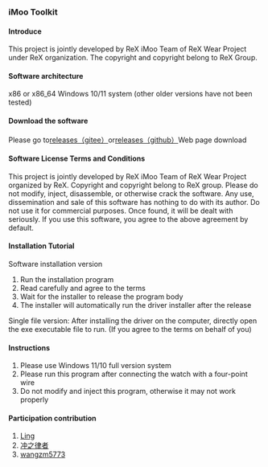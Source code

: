### iMoo Toolkit


#### Introduce
This project is jointly developed by ReX iMoo Team of ReX Wear Project under ReX organization. The copyright and copyright belong to ReX Group.

#### Software architecture
x86 or x86_64 Windows 10/11 system (other older versions have not been tested)

#### Download the software
Please go to[releases（gitee）](https://gitee.com/ReXWear/xtcinstaller-release/releases/)or[releases（github）](https://github.com/ReX-iMoo-Team/iMoo-Toolkit-release/releases)Web page download

#### Software License Terms and Conditions
This project is jointly developed by ReX iMoo Team of ReX Wear Project organized by ReX.
Copyright and copyright belong to ReX group.
Please do not modify, inject, disassemble, or otherwise crack the software.
Any use, dissemination and sale of this software has nothing to do with its author.
Do not use it for commercial purposes. Once found, it will be dealt with seriously.
If you use this software, you agree to the above agreement by default.

#### Installation Tutorial
Software installation version
1. Run the installation program
2. Read carefully and agree to the terms
3. Wait for the installer to release the program body
4. The installer will automatically run the driver installer after the release

Single file version:
After installing the driver on the computer, directly open the exe executable file to run. (If you agree to the terms on behalf of you)

#### Instructions

1. Please use Windows 11/10 full version system
2. Please run this program after connecting the watch with a four-point wire
3. Do not modify and inject this program, otherwise it may not work properly

#### Participation contribution

1.  [Ling](https://space.bilibili.com/604197209)
2.  [冲之律者](https://space.bilibili.com/642265880)
3.  [wangzm5773](https://space.bilibili.com/480227395/)
